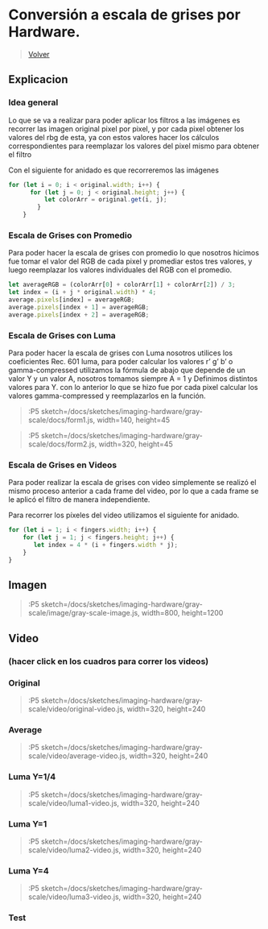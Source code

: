 # Conversión a escala de grises por Hardware.

> [Volver](/docs/workshops/imaging-hardware)

## Explicacion

### Idea general

Lo que se va a realizar para poder aplicar los filtros a las imágenes es recorrer las imagen original pixel por pixel, y por cada pixel obtener los valores del rbg de esta, ya con estos valores hacer los cálculos correspondientes para reemplazar los valores del pixel mismo para obtener el filtro

Con el siguiente for anidado es que recorreremos las imágenes

```js
for (let i = 0; i < original.width; i++) {
      for (let j = 0; j < original.height; j++) {
          let colorArr = original.get(i, j);
        }
    }
```

### Escala de Grises con Promedio

Para poder hacer la escala de grises con promedio lo que nosotros hicimos fue tomar el valor del RGB de cada pixel y promediar estos tres valores, y luego reemplazar los valores individuales del RGB con el promedio.

```js
let averageRGB = (colorArr[0] + colorArr[1] + colorArr[2]) / 3;
let index = (i + j * original.width) * 4;
average.pixels[index] = averageRGB;
average.pixels[index + 1] = averageRGB;
average.pixels[index + 2] = averageRGB;
```

### Escala de Grises con Luma

Para poder hacer la escala de grises con Luma nosotros utilices los coeficientes Rec. 601 luma, para poder calcular los valores r’ g’ b’  o  gamma-compressed utilizamos la fórmula de abajo que depende de un valor Y y un valor A, nosotros tomamos siempre A = 1 y Definimos distintos valores para Y.  con lo anterior lo que se hizo fue por cada pixel calcular los valores gamma-compressed y reemplazarlos en la función.

> :P5 sketch=/docs/sketches/imaging-hardware/gray-scale/docs/form1.js, width=140, height=45

> :P5 sketch=/docs/sketches/imaging-hardware/gray-scale/docs/form2.js, width=320, height=45

### Escala de Grises en Videos

Para poder realizar la escala de grises con video simplemente se realizó el mismo proceso anterior a cada frame del video, por lo que a cada frame se le aplicó el filtro de manera independiente.

Para recorrer los píxeles del video utilizamos el siguiente for anidado.

```js
for (let i = 1; i < fingers.width; i++) {
    for (let j = 1; j < fingers.height; j++) {
       let index = 4 * (i + fingers.width * j);
    }
}
```

## Imagen
> :P5 sketch=/docs/sketches/imaging-hardware/gray-scale/image/gray-scale-image.js, width=800, height=1200

## Video

### (hacer click en los cuadros para correr los videos)

### Original
> :P5 sketch=/docs/sketches/imaging-hardware/gray-scale/video/original-video.js, width=320, height=240

### Average
> :P5 sketch=/docs/sketches/imaging-hardware/gray-scale/video/average-video.js, width=320, height=240

### Luma Y=1/4
> :P5 sketch=/docs/sketches/imaging-hardware/gray-scale/video/luma1-video.js, width=320, height=240

### Luma Y=1
> :P5 sketch=/docs/sketches/imaging-hardware/gray-scale/video/luma2-video.js, width=320, height=240

### Luma Y=4
> :P5 sketch=/docs/sketches/imaging-hardware/gray-scale/video/luma3-video.js, width=320, height=240

### Test
[comment]: <>  (> :P5 sketch=/docs/sketches/imaging-hardware/gray-scale/image/gray-colorrgbshader.js, width=512, height=256)